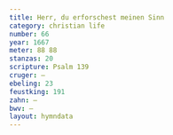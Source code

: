 ```yaml
---
title: Herr, du erforschest meinen Sinn
category: christian life
number: 66
year: 1667
meter: 88 88
stanzas: 20
scripture: Psalm 139
cruger: —
ebeling: 23
feustking: 191
zahn: —
bwv: —
layout: hymndata
---
```

<br>

